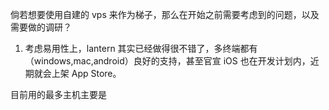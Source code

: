倘若想要使用自建的 vps 来作为梯子，那么在开始之前需要考虑到的问题，以及需要做的调研？

1. 考虑易用性上，lantern 其实已经做得很不错了，多终端都有（windows,mac,android）良好的支持，甚至官宣 iOS 也在开发计划内，近期就会上架 App Store。




目前用的最多主机主要是